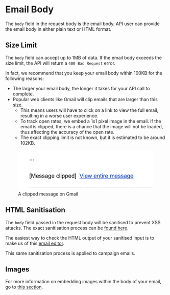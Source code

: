 # Email Body

The `body` field in the request body is the email body. API user can provide the email body in either plain text or HTML format.

## Size Limit

The `body` field can accept up to 1MB of data. If the email body exceeds the size limit, the API will return a `400 Bad Request` error.

In fact, we recommend that you keep your email body within 100KB for the following reasons:

- The larger your email body, the longer it takes for your API call to complete.
- Popular web clients like Gmail will clip emails that are larger than this size.
  - This means users will have to click on a link to view the full email, resulting in a worse user experience.
  - To track open rates, we embed a 1x1 pixel image in the email. If the email is clipped, there is a chance that the image will not be loaded, thus affecting the accuracy of the open rate.
  - The exact clipping limit is not known, but it is estimated to be around 102KB.

<figure><img src="../../../../.gitbook/assets/message-clipped.png" alt=""><figcaption>A clipped message on Gmail</figcaption></figure>

## HTML Sanitisation

The `body` field passed in the request body will be sanitised to prevent XSS attacks. The exact sanitisation process can be [found here](https://github.com/opengovsg/postmangovsg/blob/master/shared/src/templating/xss-options.ts).

The easiest way to check the HTML output of your sanitised input is to make us of this [email editor](https://postman-editor.vercel.app/).

This same sanitisation process is applied to campaign emails.

## Images

For more information on embedding images within the body of your email, go to [this section](./images/README.md).
